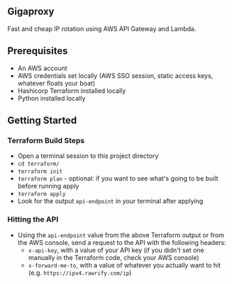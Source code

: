 ## Gigaproxy

Fast and cheap IP rotation using AWS API Gateway and Lambda.

## Prerequisites
- An AWS account
- AWS credentials set locally (AWS SSO session, static access keys, whatever floats your boat)
- Hashicorp Terraform installed locally
- Python installed locally

## Getting Started

### Terraform Build Steps
- Open a terminal session to this project directory
- `cd terraform/`
- `terraform init` 
- `terraform plan` - optional: if you want to see what's going to be built before running apply
- `terraform apply`
- Look for the output `api-endpoint` in your terminal after applying

### Hitting the API
- Using the `api-endpoint` value from the above Terraform output or from the AWS console, send a request to the API with the following headers:
    - `x-api-key`, with a value of your API key (if you didn't set one manually in the Terraform code, check your AWS console)
    - `x-forward-me-to`, with a value of whatever you actually want to hit (e.g. `https://ipv4.rawrify.com/ip`)

